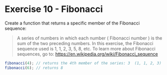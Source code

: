 # Exercise 10 - Fibonacci

Create a function that returns a specific member of the Fibonacci sequence:

> A series of numbers in which each number ( Fibonacci number ) is the sum of the two preceding numbers.
> In this exercise, the Fibonacci sequence used is 1, 1, 2, 3, 5, 8, etc.
> To learn more about Fibonacci sequences, go to: https://en.wikipedia.org/wiki/Fibonacci_sequence

```javascript
fibonacci(4); // returns the 4th member of the series: 3  (1, 1, 2, 3)
fibonacci(6); // returns 8
